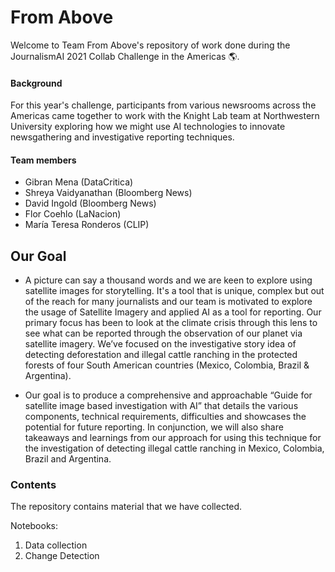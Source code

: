 # From Above 
Welcome to Team From Above's repository of work done during the JournalismAI 2021 Collab Challenge in the Americas 🌎. 

#### Background
For this year's challenge, participants from various newsrooms across the Americas came together to work with the Knight Lab team at Northwestern University exploring how we might use AI technologies to innovate newsgathering and investigative reporting techniques. 

#### Team members
* Gibran Mena (DataCritica)
* Shreya Vaidyanathan (Bloomberg News)
* David Ingold (Bloomberg News)
* Flor Coehlo (LaNacion)
* María Teresa Ronderos (CLIP)

## Our Goal
- A picture can say a thousand words and we are keen to explore using satellite images for storytelling. It's a tool that is unique, complex but out of the reach for many journalists and our team is motivated to explore the usage of Satellite Imagery and applied AI as a tool for reporting. Our primary focus has been to look at the climate crisis through this lens to see what can be reported through the observation of our planet via satellite imagery. We’ve focused on the investigative story idea of detecting deforestation and illegal cattle ranching in the protected forests of four South American countries (Mexico, Colombia, Brazil & Argentina).


- Our goal is to produce a comprehensive and approachable “Guide for satellite image based investigation with AI” that details the various components, technical requirements, difficulties and showcases the potential for future reporting. In conjunction, we will also share takeaways and learnings from our approach for using this technique for the investigation of detecting illegal cattle ranching in Mexico, Colombia, Brazil and Argentina.


### Contents
The repository contains material that we have collected. 

Notebooks:
1. Data collection
2. Change Detection 
